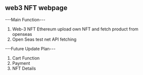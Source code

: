 ## web3 NFT webpage

---Main Function---
1) Web-3 NFT Ethereum upload own NFT and fetch product from openseas
2) Open Seas test net API fetching

---Future Update Plan---
1) Cart Function
2) Payment
3) NFT Details

